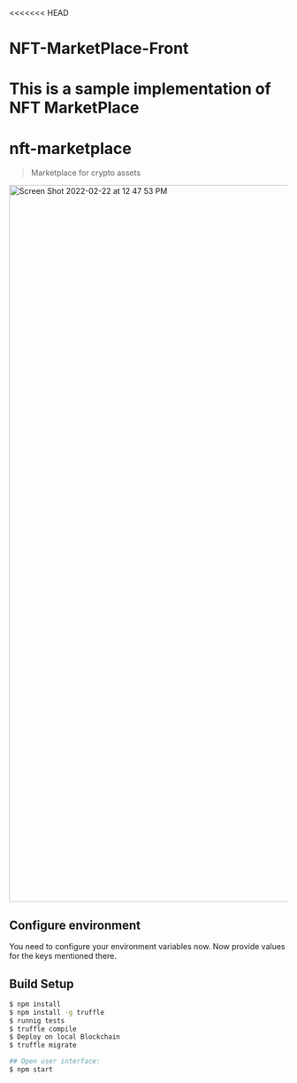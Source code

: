 <<<<<<< HEAD
# NFT-MarketPlace-Front
This is a sample implementation of NFT MarketPlace 
=======
# nft-marketplace

> Marketplace for crypto assets

<img width="1295" alt="Screen Shot 2022-02-22 at 12 47 53 PM" src="https://user-images.githubusercontent.com/54264665/155101946-0e5ae8a3-34dd-4710-bfe6-95a15302b123.png">



## Configure environment

You need to configure your environment variables now. Now provide values for the keys mentioned there.


## Build Setup

```bash
$ npm install
$ npm install -g truffle
$ runnig tests
$ truffle compile
$ Deploy on local Blockchain
$ truffle migrate

## Open user interface:
$ npm start

